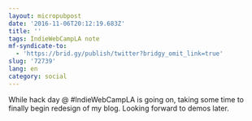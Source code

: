 ```yaml
---
layout: micropubpost
date: '2016-11-06T20:12:19.683Z'
title: ''
tags: IndieWebCampLA note
mf-syndicate-to:
  - 'https://brid.gy/publish/twitter?bridgy_omit_link=true'
slug: '72739'
lang: en
category: social
---
```

While hack day @ #IndieWebCampLA is going on, taking some time to finally begin redesign of my blog. Looking forward to demos later.

